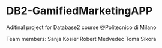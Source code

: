 # DB2-GamifiedMarketingAPP

Aditinal project for Database2 course @Politecnico di Milano

Team members:
 Sanja Kosier
 Robert Medvedec
 Toma Sikora